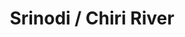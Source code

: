 ---
title: "Srinodi / Chiri River"
title_bn: "শ্রীনদী / ছিরি নদী"
description: "It originates from Bil Paira of Fultola Upazilla of Khulna and fall into Bhairab river of Dumuria Upazilla. Its length is 25.75 km, width 30 meters and depth 4.6 meters. Its river basin area is 125 square km."
---